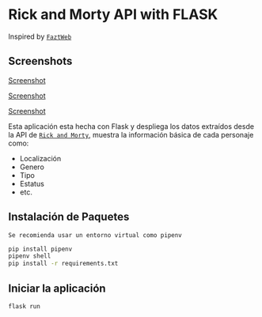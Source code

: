 # Rick and Morty API with FLASK

Inspired by [`FaztWeb`](https://github.com/FaztWeb/react-rick-and-morty)

## Screenshots

[Screenshot](doc/1.png)

[Screenshot](doc/2.png)

[Screenshot](doc/3.png)

Esta aplicación esta hecha con Flask y despliega los datos extraídos desde la API de [`Rick and Morty`](https://rickandmortyapi.com/), muestra la información básica de cada personaje como:

- Localización
- Genero
- Tipo
- Estatus
- etc.

## Instalación de Paquetes

`Se recomienda usar un entorno virtual como pipenv`

```bash
pip install pipenv
pipenv shell
pip install -r requirements.txt
```

## Iniciar la aplicación

```bash
flask run
```
